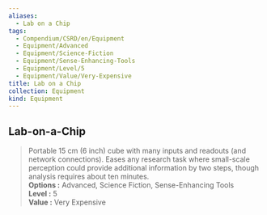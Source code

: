 ```yaml
---
aliases:
  - Lab on a Chip
tags:
  - Compendium/CSRD/en/Equipment
  - Equipment/Advanced
  - Equipment/Science-Fiction
  - Equipment/Sense-Enhancing-Tools
  - Equipment/Level/5
  - Equipment/Value/Very-Expensive
title: Lab on a Chip
collection: Equipment
kind: Equipment
---
```

## Lab-on-a-Chip  
  
>Portable 15 cm (6 inch) cube with many inputs and readouts (and network connections). Eases any research task where small-scale perception could provide additional information by two steps, though analysis requires about ten minutes.  
> **Options :** Advanced, Science Fiction, Sense-Enhancing Tools  
> **Level :** 5  
> **Value :** Very Expensive